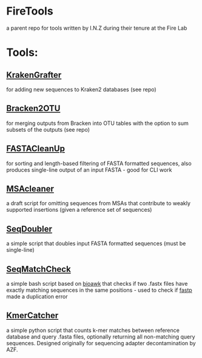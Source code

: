 # FireTools
a parent repo for tools written by I.N.Z during their tenure at the Fire Lab


# Tools:

## [KrakenGrafter](https://github.com/Zheludev/KrakenGrafter)

for adding new sequences to Kraken2 databases (see repo)

## [Bracken2OTU](https://github.com/Zheludev/Bracken2OTU)

for merging outputs from Bracken into OTU tables with the option to sum subsets of the outputs (see repo)

## [FASTACleanUp](https://github.com/Zheludev/VNom/blob/main/dependencies/FASTACleanUp.py)

for sorting and length-based filtering of FASTA formatted sequences, also produces single-line output of an input FASTA - good for CLI work

## [MSAcleaner](https://github.com/Zheludev/MSAcleaner)

a draft script for omitting sequences from MSAs that contribute to weakly supported insertions (given a reference set of sequences)

## [SeqDoubler](https://github.com/Zheludev/SeqDoubler)

a simple script that doubles input FASTA formatted sequences (must be single-line)

## [SeqMatchCheck](https://github.com/Zheludev/SeqMatchCheck)

a simple bash script based on [bioawk](https://github.com/lh3/bioawk) that checks if two .fastx files have exactly matching sequences in the same positions - used to check if [fastp](https://github.com/OpenGene/fastp) made a duplication error

## [KmerCatcher](https://github.com/Zheludev/KmerCatcher)

a simple python script that counts k-mer matches between reference database and query .fasta files, optionally returning all non-matching query sequences. Designed originally for sequencing adapter decontamination by AZF.
